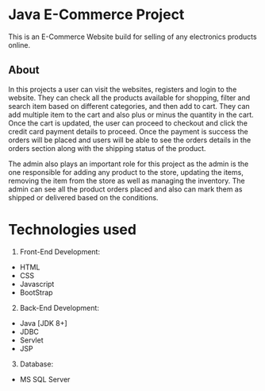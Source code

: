 # Java E-Commerce Project
 This is an E-Commerce Website build for selling of any electronics products online.
## About
In this projects a user can visit the websites, registers and login to the website. They can check all the products available for shopping, filter and search item based on different categories, and then add to cart. They can add multiple item to the cart and also plus or minus the quantity in the cart. Once the cart is updated, the user can proceed to checkout and click the credit card payment details to proceed. Once the payment is success the orders will be placed and users will be able to see the orders details in the orders section along with the shipping status of the product.

The admin also plays an important role for this project as the admin is the one responsible for adding any product to the store, updating the items, removing the item from the store as well as managing the inventory. The admin can see all the product orders placed and also can mark them as shipped or delivered based on the conditions.

# Technologies used
1. Front-End Development:
- HTML
- CSS
- Javascript
- BootStrap
2. Back-End Development:
- Java [JDK 8+]
- JDBC
- Servlet
- JSP
3. Database:
- MS SQL Server
